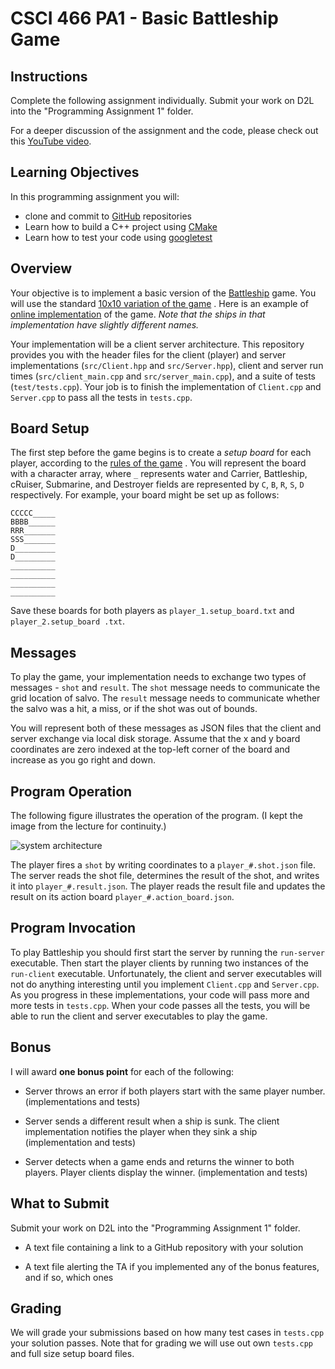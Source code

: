 
# CSCI 466 PA1 - Basic Battleship Game

## Instructions


Complete the following assignment individually.
Submit your work on D2L into the "Programming Assignment 1" folder. 

For a deeper discussion of the assignment and the code, please check out this 
[YouTube video](https://www.youtube.com/watch?v=pbCY2e1oFys).


## Learning Objectives

In this programming assignment you will:

- clone and commit to [GitHub](https://github.com/) repositories
- Learn how to build a C++ project using [CMake](https://cmake.org/)
- Learn how to test your code using [googletest](https://github.com/google/googletest)


## Overview

Your objective is to implement a basic version of the 
[Battleship](https://en.wikipedia.org/wiki/Battleship_\(game\)) 
game.
You will use the standard 
[10x10 variation of the game](https://en.wikipedia.org/wiki/Battleship_\(game\)#Description)
.
Here is an example of 
[online implementation](http://www.battleshiponline.org/) 
of the game.
*Note that the ships in that implementation have slightly different names.*

Your implementation will be a client server architecture.
This repository provides you with the header files for the client (player) and server implementations (`src/Client.hpp` 
and `src/Server.hpp`), client and server run times (`src/client_main.cpp` and `src/server_main.cpp`), and a suite of 
tests (`test/tests.cpp`).
Your job is to finish the implementation of `Client.cpp` and `Server.cpp` to pass all the tests in `tests.cpp`.


## Board Setup

The first step before the game begins is to create a *setup board* for each player, according to the 
[rules of the game](https://en.wikipedia.org/wiki/Battleship_\(game\)#Description)
.
You will represent the board with a character array, where `_` represents water and Carrier, Battleship, cRuiser, 
Submarine, and Destroyer fields are represented by `C`, `B`, `R`, `S`, `D` respectively. 
For example, your board might be set up as follows:

```
CCCCC_____
BBBB______
RRR_______
SSS_______
D_________
D_________
__________
__________
__________
__________
```

Save these boards for both players as `player_1.setup_board.txt` and `player_2.setup_board
.txt`.


## Messages

To play the game, your implementation needs to exchange two types of messages - `shot` and `result`.
The `shot` message needs to communicate the grid location of salvo.
The `result` message needs to communicate whether the salvo was a hit, a miss, or if the shot was out of bounds.

You will represent both of these messages as JSON files that the client and server exchange via local disk storage.
Assume that the x and y board coordinates are zero indexed at the top-left corner of the board and increase as you go 
right and down.


## Program Operation

The following figure illustrates the operation of the program.
(I kept the image from the lecture for continuity.)

![system architecture](images/system_architecture.png)

The player fires a `shot` by writing coordinates to a `player_#.shot.json` file.
The server reads the shot file, determines the result of the shot, and writes it into `player_#.result.json`.
The player reads the result file and updates the result on its action board `player_#.action_board.json`.


## Program Invocation

To play Battleship you should first start the server by running the `run-server` executable.
Then start the player clients by running two instances of the `run-client` executable.
Unfortunately, the client and server executables will not do anything interesting until you implement `Client.cpp` 
and `Server.cpp`.
As you progress in these implementations, your code will pass more and more tests in `tests.cpp`.
When your code passes all the tests, you will be able to run the client and server executables to play the game.


## Bonus 

I will award __one bonus point__ for each of the following:  

* Server throws an error if both players start with the same player number. (implementations and tests)

* Server sends a different result when a ship is sunk. The client implementation notifies the player when they sink a
 ship (implementation and tests)

* Server detects when a game ends and returns the winner to both players. Player clients display the winner. 
(implementation and tests)


## What to Submit

Submit your work on D2L into the "Programming Assignment 1" folder. 

* A text file containing a link to a GitHub repository with your solution

* A text file alerting the TA if you implemented any of the bonus features, and if so, which ones


## Grading 

We will grade your submissions based on how many test cases in `tests.cpp` your solution passes.
Note that for grading we will use out own `tests.cpp` and full size setup board files.


